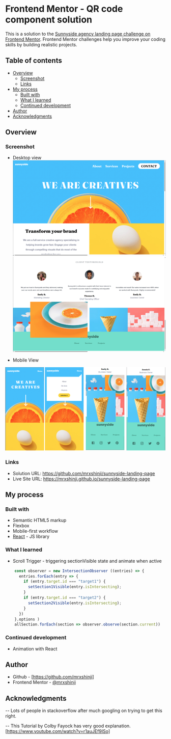 # Frontend Mentor - QR code component solution

This is a solution to the [Sunnyside agency landing page challenge on Frontend Mentor](https://www.frontendmentor.io/challenges/sunnyside-agency-landing-page-7yVs3B6ef). Frontend Mentor challenges help you improve your coding skills by building realistic projects.

## Table of contents

- [Overview](#overview)
  - [Screenshot](#screenshot)
  - [Links](#links)
- [My process](#my-process)
  - [Built with](#built-with)
  - [What I learned](#what-i-learned)
  - [Continued development](#continued-development)
- [Author](#author)
- [Acknowledgments](#acknowledgments)


## Overview

### Screenshot
- Desktop view
![](./src/assets/images/for_readme/desktop2.png)
![](./src/assets/images/for_readme/desktop.png)

- Mobile View

![](./src/assets/images/for_readme/mobile.png)


### Links

- Solution URL: https://github.com/mrxshinji/sunnyside-landing-page
- Live Site URL: https://mrxshinji.github.io/sunnyside-landing-page


## My process

### Built with

- Semantic HTML5 markup
- Flexbox
- Mobile-first workflow
- [React](https://reactjs.org/) - JS library

### What I learned

- Scroll Trigger - triggering sectionVisible state and animate when active

```js
    const observer = new IntersectionObserver ((entries) => {
      entries.forEach(entry => {
        if (entry.target.id === "target1") {
          setSection1Visible(entry.isIntersecting);
        }
        if (entry.target.id === "target2") {
          setSection2Visible(entry.isIntersecting);
        } 
      }) 
    },options )
    allSection.forEach(section => observer.observe(section.current))
```

### Continued development

- Animation with React 

## Author

- Github - [https://github.com/mrxshinji]
- Frontend Mentor - [@mrxshinji](https://www.frontendmentor.io/profile/mrxshinji)

## Acknowledgments

-- Lots of people in stackoverflow after much googling on trying to get this right.

-- This Tutorial by Colby Fayock has very good explanation. [https://www.youtube.com/watch?v=r1auJEf9ISo]